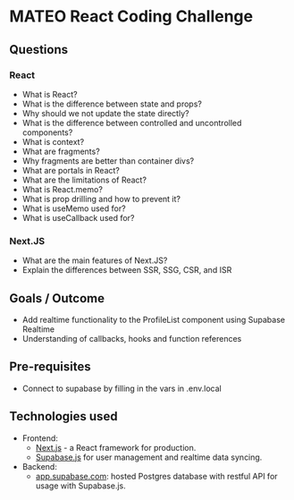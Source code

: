 # MATEO React Coding Challenge

## Questions
### React
- What is React?
- What is the difference between state and props?
- Why should we not update the state directly?
- What is the difference between controlled and uncontrolled components?
- What is context?
- What are fragments?
- Why fragments are better than container divs?
- What are portals in React?
- What are the limitations of React?
- What is React.memo?
- What is prop drilling and how to prevent it?
- What is useMemo used for?
- What is useCallback used for?
### Next.JS
- What are the main features of Next.JS?
- Explain the differences between SSR, SSG, CSR, and ISR

## Goals / Outcome
- Add realtime functionality to the ProfileList component using Supabase Realtime
- Understanding of callbacks, hooks and function references

## Pre-requisites
- Connect to supabase by filling in the vars in .env.local

## Technologies used

- Frontend:
  - [Next.js](https://github.com/vercel/next.js) - a React framework for production.
  - [Supabase.js](https://supabase.com/docs/library/getting-started) for user management and realtime data syncing.
- Backend:
  - [app.supabase.com](https://app.supabase.com/): hosted Postgres database with restful API for usage with Supabase.js.
